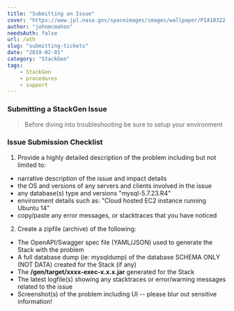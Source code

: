 ```yaml
---
title: "Submitting an Issue"
cover: "https://www.jpl.nasa.gov/spaceimages/images/wallpaper/PIA18322-640x350.jpg"
author: "johnmcmahon"
needsAuth: false
url: /wth
slug: "submitting-tickets"
date: "2019-02-01"
category: "StackGen"
tags:
    - StackGen
    - procedures
    - support
---
```

### Submitting a StackGen Issue

> Before diving into troubleshooting be sure to setup your environment

### Issue Submission Checklist

1. Provide a highly detailed description of the problem including but not limited to:
- narrative description of the issue and impact details
- the OS and versions of any servers and clients involved in the issue
- any database(s) type and versions "mysql-5.7.23.R4"
- environment details such as: "Cloud hosted EC2 instance running Ubuntu 14"
- copy/paste any error messages, or stacktraces that you have noticed

2. Create a zipfile (archive) of the following:
- The OpenAPI/Swagger spec file (YAML/JSON) used to generate the Stack with the problem
- A full database dump (ie: mysqldump) of the database SCHEMA ONLY (NOT DATA) created for the Stack (if any)
- The **/gen/target/xxxx-exec-x.x.x.jar** generated for the Stack
- The latest logfile(s) showing any stacktraces or error/warning messages related to the issue
- Screenshot(s) of the problem including UI -- please blur out sensitive information!
